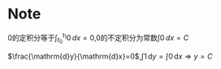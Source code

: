 # Note

$0$的定积分等于$\int_{t_{0}}^{t_{1}} 0\, dx = 0$,$0$的不定积分为常数$\int0\, dx = C$

$\frac{\mathrm{d}y}{\mathrm{d}x}=0$,$\int 1\,\mathrm{d}y = \int 0\,\mathrm{d}x \Rightarrow y = C$  

